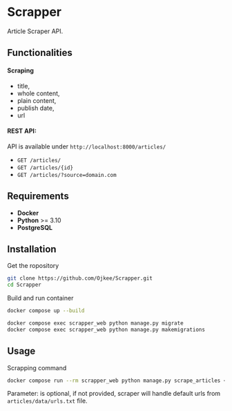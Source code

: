 # Scrapper

Article Scraper API.

## Functionalities

#### Scraping
- title,
- whole content,
- plain content,
- publish date,
- url

#### REST API:
API is available under `http://localhost:8000/articles/`

- `GET /articles/`
- `GET /articles/{id}` 
- `GET /articles/?source=domain.com`

## Requirements

- **Docker** 
- **Python** >= 3.10  
- **PostgreSQL**  

## Installation
Get the ropository
```bash
git clone https://github.com/Ojkee/Scrapper.git 
cd Scrapper
```

Build and run container
```bash
docker compose up --build
```

```bash
docker compose exec scrapper_web python manage.py migrate
docker compose exec scrapper_web python manage.py makemigrations
```


## Usage 
Scrapping command
```bash
docker compose run --rm scrapper_web python manage.py scrape_articles <ulrs>
```
Parameter: <urls> is optional, if not provided, scraper will handle default urls from `articles/data/urls.txt` file.




